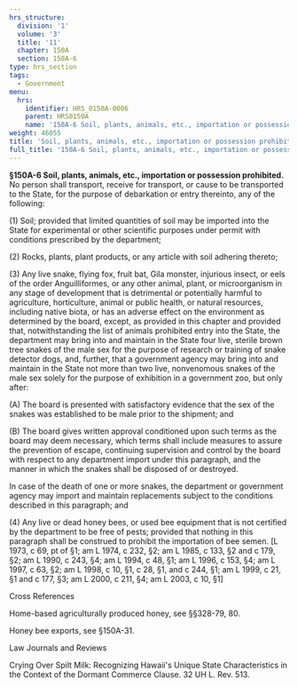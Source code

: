 ```yaml
---
hrs_structure:
  division: '1'
  volume: '3'
  title: '11'
  chapter: 150A
  section: 150A-6
type: hrs_section
tags:
  - Government
menu:
  hrs:
    identifier: HRS_0150A-0006
    parent: HRS0150A
    name: '150A-6 Soil, plants, animals, etc., importation or possession prohibited'
weight: 46055
title: 'Soil, plants, animals, etc., importation or possession prohibited'
full_title: '150A-6 Soil, plants, animals, etc., importation or possession prohibited'
---
```

**§150A-6 Soil, plants, animals, etc., importation or possession prohibited.** No person shall transport, receive for transport, or cause to be transported to the State, for the purpose of debarkation or entry thereinto, any of the following:

(1) Soil; provided that limited quantities of soil may be imported into the State for experimental or other scientific purposes under permit with conditions prescribed by the department;

(2) Rocks, plants, plant products, or any article with soil adhering thereto;

(3) Any live snake, flying fox, fruit bat, Gila monster, injurious insect, or eels of the order Anguilliformes, or any other animal, plant, or microorganism in any stage of development that is detrimental or potentially harmful to agriculture, horticulture, animal or public health, or natural resources, including native biota, or has an adverse effect on the environment as determined by the board, except, as provided in this chapter and provided that, notwithstanding the list of animals prohibited entry into the State, the department may bring into and maintain in the State four live, sterile brown tree snakes of the male sex for the purpose of research or training of snake detector dogs, and, further, that a government agency may bring into and maintain in the State not more than two live, nonvenomous snakes of the male sex solely for the purpose of exhibition in a government zoo, but only after:

(A) The board is presented with satisfactory evidence that the sex of the snakes was established to be male prior to the shipment; and

(B) The board gives written approval conditioned upon such terms as the board may deem necessary, which terms shall include measures to assure the prevention of escape, continuing supervision and control by the board with respect to any department import under this paragraph, and the manner in which the snakes shall be disposed of or destroyed.

In case of the death of one or more snakes, the department or government agency may import and maintain replacements subject to the conditions described in this paragraph; and

(4) Any live or dead honey bees, or used bee equipment that is not certified by the department to be free of pests; provided that nothing in this paragraph shall be construed to prohibit the importation of bee semen. [L 1973, c 69, pt of §1; am L 1974, c 232, §2; am L 1985, c 133, §2 and c 179, §2; am L 1990, c 243, §4; am L 1994, c 48, §1; am L 1996, c 153, §4; am L 1997, c 63, §2; am L 1998, c 10, §1, c 28, §1, and c 244, §1; am L 1999, c 21, §1 and c 177, §3; am L 2000, c 211, §4; am L 2003, c 10, §1]

Cross References

Home-based agriculturally produced honey, see §§328-79, 80.

Honey bee exports, see §150A-31.

Law Journals and Reviews

Crying Over Spilt Milk: Recognizing Hawaii's Unique State Characteristics in the Context of the Dormant Commerce Clause. 32 UH L. Rev. 513.